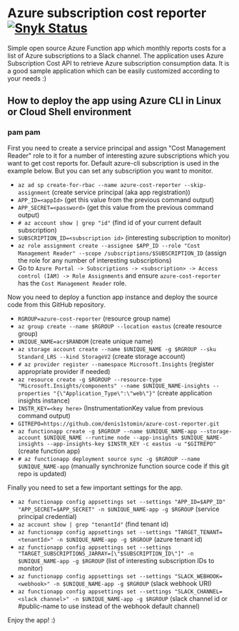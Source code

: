 # Azure subscription cost reporter [![Snyk Status](https://snyk.io/test/github/denis1stomin/azure-cost-reporter/badge.svg?targetFile=package.json)](https://snyk.io/test/github/denis1stomin/azure-cost-reporter?targetFile=package.json)

Simple open source Azure Function app which monthly reports costs for a list of Azure subscriptions to a Slack channel. The application uses Azure Subscription Cost API to retrieve Azure subscription consumption data. It is a good sample application which can be easily customized according to your needs :)


## How to deploy the app using Azure CLI in Linux or Cloud Shell environment

### pam pam

First you need to create a service principal and assign "Cost Management Reader" role to it for a number of interesting azure subscriptions which you want to get cost reports for. Default azure-cli subscription is used in the example below. But you can set any subscription you want to monitor.
* `az ad sp create-for-rbac --name azure-cost-reporter --skip-assignment` (create service principal (aka app registration))
* `APP_ID=<appId>` (get this value from the previous command output)
* `APP_SECRET=<password>` (get this value from the previous command output)
* `# az account show | grep "id"` (find id of your current default subscription)
* `SUBSCRIPTION_ID=<subscription id>` (interesting subscription to monitor)
* `az role assignment create --assignee $APP_ID --role "Cost Management Reader" --scope /subscriptions/$SUBSCRIPTION_ID` (assign the role for any number of interesting subscriptions)
* Go to `Azure Portal -> Subscriptions -> <subscription> -> Access control (IAM) -> Role Assignments` and ensure `azure-cost-reporter` has the `Cost Management Reader` role.

Now you need to deploy a function app instance and deploy the source code from this GitHub repository.
* `RGROUP=azure-cost-reporter` (resource group name)
* `az group create --name $RGROUP --location eastus` (create resource group)
* `UNIQUE_NAME=acr$RANDOM` (create unique name)
* `az storage account create --name $UNIQUE_NAME -g $RGROUP --sku Standard_LRS --kind StorageV2` (create storage account)
* `# az provider register --namespace Microsoft.Insights` (register appropriate provider if needed)
* `az resource create -g $RGROUP --resource-type "Microsoft.Insights/components" --name $UNIQUE_NAME-insights --properties "{\"Application_Type\":\"web\"}"` (create application insights instance)
* `INSTR_KEY=<key here>` (InstrumentationKey value from previous command output)
* `GITREPO=https://github.com/denis1stomin/azure-cost-reporter.git`
* `az functionapp create -g $RGROUP --name $UNIQUE_NAME-app --storage-account $UNIQUE_NAME --runtime node --app-insights $UNIQUE_NAME-insights --app-insights-key $INSTR_KEY -c eastus -u "$GITREPO"` (create function app)
* `# az functionapp deployment source sync -g $RGROUP --name $UNIQUE_NAME-app` (manually synchronize function source code if this git repo is updated)

Finally you need to set a few important settings for the app.
* `az functionapp config appsettings set --settings "APP_ID=$APP_ID" "APP_SECRET=$APP_SECRET" -n $UNIQUE_NAME-app -g $RGROUP` (service principal credential)
* `az account show | grep "tenantId"` (find tenant id)
* `az functionapp config appsettings set --settings "TARGET_TENANT=<tenantId>" -n $UNIQUE_NAME-app -g $RGROUP` (azure tenant id)
* `az functionapp config appsettings set --settings "TARGET_SUBSCRIPTIONS_JARRAY=[\"$SUBSCRIPTION_ID\"]" -n $UNIQUE_NAME-app -g $RGROUP` (list of interesting subscription IDs to monitor)
* `az functionapp config appsettings set --settings "SLACK_WEBHOOK=<webhook>" -n $UNIQUE_NAME-app -g $RGROUP` (slack webhook URI)
* `az functionapp config appsettings set --settings "SLACK_CHANNEL=<slack channel>" -n $UNIQUE_NAME-app -g $RGROUP` (slack channel id or #public-name to use instead of the webhook default channel)

Enjoy the app! :)
